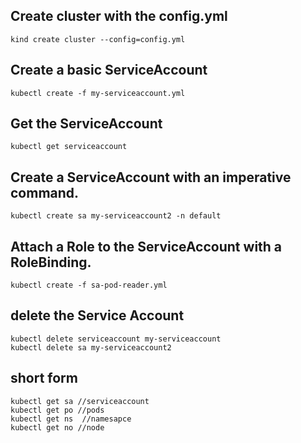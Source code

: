 ## Create cluster with the config.yml
```
kind create cluster --config=config.yml
```

## Create a basic ServiceAccount
```
kubectl create -f my-serviceaccount.yml 

```

## Get the ServiceAccount
```
kubectl get serviceaccount
```

## Create a ServiceAccount with an imperative command.
```
kubectl create sa my-serviceaccount2 -n default
```

## Attach a Role to the ServiceAccount with a RoleBinding.
```
kubectl create -f sa-pod-reader.yml  
```

## delete the Service Account 
```
kubectl delete serviceaccount my-serviceaccount
kubectl delete sa my-serviceaccount2
```

## short form
```
kubectl get sa //serviceaccount
kubectl get po //pods
kubectl get ns  //namesapce
kubectl get no //node
```